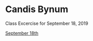 # Candis Bynum


Class Excercise for September 18, 2019

[September 18th](file:///D:/Fall%202019/Creative%20Coding/918/918-15.html)